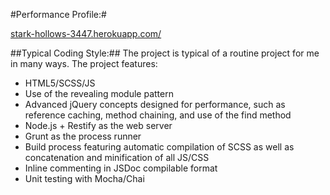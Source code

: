 #Performance Profile:#

[stark-hollows-3447.herokuapp.com/](stark-hollows-3447.herokuapp.com/)

##Typical Coding Style:##
The project is typical of a routine project for me in many ways. The project features:

- HTML5/SCSS/JS
- Use of the revealing module pattern
- Advanced jQuery concepts designed for performance, such as reference caching, method chaining, and use of the find method
- Node.js + Restify as the web server
- Grunt as the process runner
- Build process featuring automatic compilation of SCSS as well as concatenation and minification of all JS/CSS
- Inline commenting in JSDoc compilable format
- Unit testing with Mocha/Chai
